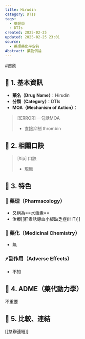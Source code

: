 ```yaml
---
title: Hirudin
category: DTIs
tags:
  - 藥理學
  - DTIs
created: 2025-02-25
updated: 2025-02-25 23:01
source:
  - 藥理藥化平安符
Abstract: 藥物個論
---
```

#首刷
## 🔹 1. 基本資訊
- **藥名（Drug Name）**：Hirudin
- **分類（Category）**：DTIs
- **MOA（Mechanism of Action）**：
> [!ERROR] 一句話MOA
> - 直接抑制 thrombin

## 🔹 2. 相關口訣
> [!tip] 口訣
> - 現無

## 🔹 3. 特色
### 🧪 藥理（Pharmacology）

- 又稱為==水蛭素==
- 治療[[肝素誘導血小板缺乏症(HIT)]]

### 🧬 藥化（Medicinal Chemistry）

- 無

### ⚡副作用（Adverse Effects）
- 不知


## 🔹 4. ADME（藥代動力學）
 不重要
## 🔹 5. 比較、連結

[[怠辦連結]]